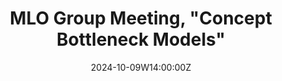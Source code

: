---
title: MLO Group Meeting, "Concept Bottleneck Models"
event: MLO Group Meeting
event_url: https://www.epfl.ch/labs/mlo/

location: EPFL
address:
  street: Rte J-D. Colladon
  city: Ecublens
  region: Vaud
  postcode: '1015'
  country: Switzerland

summary: 1 hour oral talk on the Defense against Feature Reconstruction attacks.
date: '2024-10-09W14:00:00Z'
date_end: '2024-10-09W15:15:00Z'

authors: []
tags: []

#featured: false

links:
- name: Slides
  url: uploads/andrei_mlo_meeting_jast.pdf
---